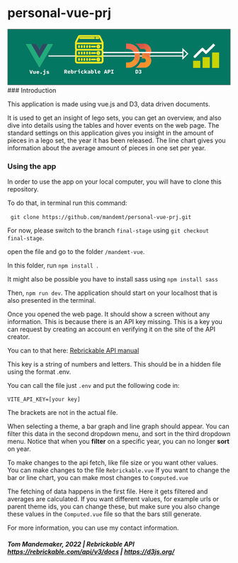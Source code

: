 # personal-vue-prj
<img src="mandemt-vue-banner.png">
### Introduction

This application is made using vue.js and D3, data driven documents.

It is used to get an insight of lego sets, you can get an overview, and also dive into details using the tables and hover events on the web page.
The standard settings on this application gives you insight in the amount of pieces in a lego set, the year it has been released.
The line chart gives you information about the average amount of pieces in one set per year. 

### Using the app

In order to use the app on your local computer, you will have to clone this repository.

To do that, in terminal run this command:

``` git clone https://github.com/mandemt/personal-vue-prj.git```

For now, please switch to the branch `final-stage` using `git checkout final-stage`.

open the file and go to the folder `/mandemt-vue`.

In this folder, run `npm install `.

It might also be possible you have to install sass using `npm install sass`

Then, `npm run dev`. The application should start on your localhost that is also presented in the terminal.

Once you opened the web page. It should show a screen without any information. This is because there is an API key missing.
This is a key you can request by creating an account en verifying it on the site of the API creator.

You can to that here: <a href="https://rebrickable.com/api/v3/docs/?key=0ec2f10aec8ef5b1fb6c968828b665b6"> Rebrickable API manual</a>

This key is a string of numbers and letters. This should be in a hidden file using the format .env.



You can call the file just `.env` and put the following code in: 
``` 
VITE_API_KEY=[your key]
```
The brackets are not in the actual file.

When selecting a theme, a bar graph and line graph should appear. You can filter this data in the second dropdown menu, and sort in the third dropdown menu. Notice that when you <b>filter</b> on a specific year, you can no longer <b>sort</b> on year.

To make changes to the api fetch, like file size or you want other values. You can make changes to the file `Rebrickable.vue` If you want to change the
bar or line chart, you can make most changes to `Computed.vue`

The fetching of data happens in the first file. Here it gets filtered and averages are calculated. If you want different values, for example urls or parent theme ids, you can change these, but make sure you also change these values in the `Computed.vue` file so that the bars still generate.

For more information, you can use my contact information.


##### Tom Mandemaker, 2022  | Rebrickable API  https://rebrickable.com/api/v3/docs | https://d3js.org/
